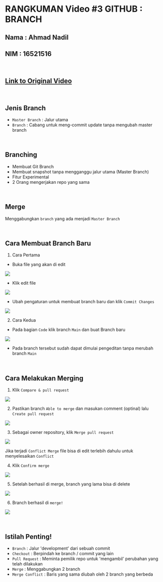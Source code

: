 # RANGKUMAN Video #3 GITHUB : BRANCH

## Nama : Ahmad Nadil
## NIM  : 16521516

<p>&nbsp;</p>

## [Link to Original Video](https://www.youtube.com/watch?v=k1QXd-8VbPY&list=PPSV)

<p>&nbsp;</p>

## Jenis Branch
- `Master Branch` : Jalur utama
- `Branch` : Cabang untuk meng-commit update tanpa mengubah master branch
<p>&nbsp;</p>

## Branching
- Membuat Git Branch
- Membuat snapshot tanpa mengganggu jalur utama (Master Branch)
- Fitur Experimental
- 2 Orang mengerjakan repo yang sama
<p>&nbsp;</p>

## Merge
Menggabungkan `branch` yang ada menjadi `Master Branch`
<p>&nbsp;</p>

## Cara Membuat Branch Baru
1. Cara Pertama
- Buka file yang akan di edit

![](https://cdn.discordapp.com/attachments/940989834779037716/941310832812371968/unknown.png)

- Klik edit file

![](https://cdn.discordapp.com/attachments/940989834779037716/940992785992011796/unknown.png)

- Ubah pengaturan untuk membuat branch baru dan klik `Commit Changes`

![](https://cdn.discordapp.com/attachments/940989834779037716/941317035734990848/unknown.png)

2. Cara Kedua
- Pada bagian `Code` klik branch `Main` dan buat Branch baru 

![](https://cdn.discordapp.com/attachments/940989834779037716/941321291137437756/unknown.png)

- Pada branch tersebut sudah dapat dimulai pengeditan tanpa merubah branch `Main`

<p>&nbsp;</p>

## Cara Melakukan Merging
1. Klik `Compare & pull request`

![](https://cdn.discordapp.com/attachments/940989834779037716/941331059126198282/unknown.png)

2. Pastikan branch `Able to merge` dan masukan comment (optinal) lalu `Create pull request`

![](https://cdn.discordapp.com/attachments/940989834779037716/941331278614122527/unknown.png)

3. Sebagai owner repository, klik `Merge pull request`

![](https://cdn.discordapp.com/attachments/940989834779037716/941332820700315708/unknown.png)

Jika terjadi `Conflict Merge` file bisa di edit terlebih dahulu untuk menyelesaikan `Conflict`

4. Klik `Confirm merge`

![](https://cdn.discordapp.com/attachments/940989834779037716/941333409446371368/unknown.png)

5. Setelah berhasil di merge, branch yang lama bisa di delete

![](https://cdn.discordapp.com/attachments/940989834779037716/941333788477251644/unknown.png)

6. Branch berhasil di `merge!`

![](https://cdn.discordapp.com/attachments/940989834779037716/941334280485875712/unknown.png)

<p>&nbsp;</p>

## Istilah Penting!
- `Branch` : Jalur 'development' dari sebuah commit
- `Checkout` : Berpindah ke branch / commit yang lain
- `Pull Request` : Meminta pemilik repo untuk 'mengambil' perubahan yang telah dilakukan
- `Merge` : Menggabungkan 2 branch
- `Merge Conflict` : Baris yang sama diubah oleh 2 branch yang berbeda